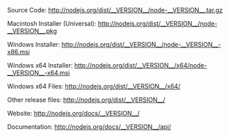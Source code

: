Source Code: http://nodejs.org/dist/__VERSION__/node-__VERSION__.tar.gz

Macintosh Installer (Universal): http://nodejs.org/dist/__VERSION__/node-__VERSION__.pkg

Windows Installer: http://nodejs.org/dist/__VERSION__/node-__VERSION__-x86.msi

Windows x64 Installer: http://nodejs.org/dist/__VERSION__/x64/node-__VERSION__-x64.msi

Windows x64 Files: http://nodejs.org/dist/__VERSION__/x64/

Other release files: http://nodejs.org/dist/__VERSION__/

Website: http://nodejs.org/docs/__VERSION__/

Documentation: http://nodejs.org/docs/__VERSION__/api/
